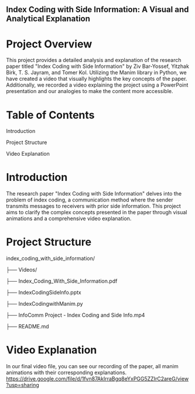 ## Index Coding with Side Information: A Visual and Analytical Explanation
# Project Overview
This project provides a detailed analysis and explanation of the research paper titled "Index Coding with Side Information" by Ziv Bar-Yossef, Yitzhak Birk, T. S. Jayram, and Tomer Kol. Utilizing the Manim library in Python, we have created a video that visually highlights the key concepts of the paper. Additionally, we recorded a video explaining the project using a PowerPoint presentation and our analogies to make the content more accessible.

# Table of Contents
Introduction

Project Structure

Video Explanation

# Introduction
The research paper "Index Coding with Side Information" delves into the problem of index coding, a communication method where the sender transmits messages to receivers with prior side information. This project aims to clarify the complex concepts presented in the paper through visual animations and a comprehensive video explanation.

# Project Structure

index_coding_with_side_information/

├── Videos/

├── Index_Coding_With_Side_Information.pdf

├── IndexCodingSideInfo.pptx

├── IndexCodingwithManim.py

├── InfoComm Project - Index Coding and Side Info.mp4

├── README.md

# Video Explanation
In our final video file, you can see our recording of the paper, all manim animations with their corresponding explanations.
https://drive.google.com/file/d/1fvn87AkIrraBgq8eYxPGG5ZZIrC2areG/view?usp=sharing
